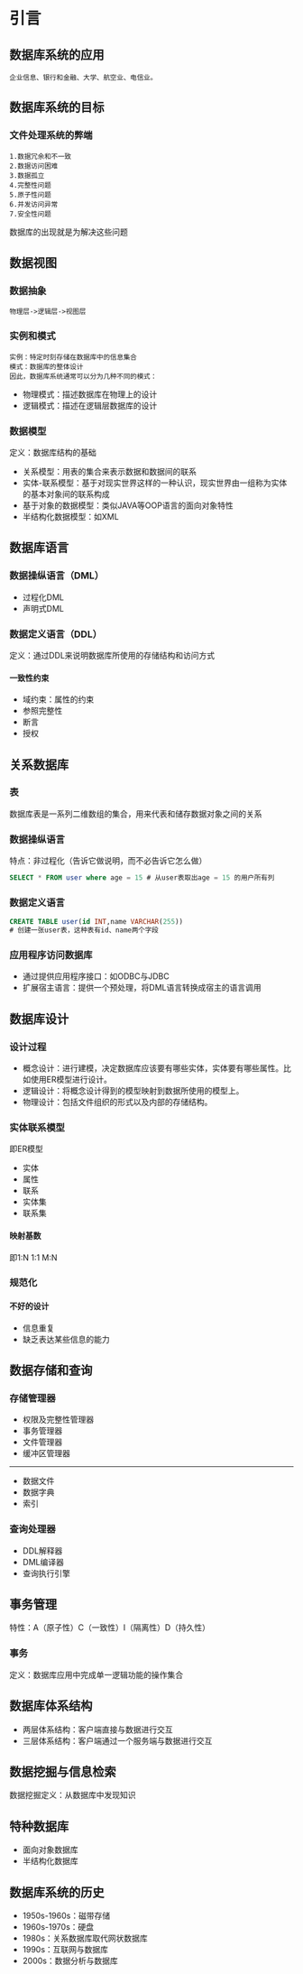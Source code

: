 
# 引言
## 数据库系统的应用
    企业信息、银行和金融、大学、航空业、电信业。
## 数据库系统的目标
### 文件处理系统的弊端
    1.数据冗余和不一致
    2.数据访问困难
    3.数据孤立
    4.完整性问题
    5.原子性问题
    6.并发访问异常
    7.安全性问题
数据库的出现就是为解决这些问题
## 数据视图
### 数据抽象
    物理层->逻辑层->视图层
### 实例和模式
    实例：特定时刻存储在数据库中的信息集合
    模式：数据库的整体设计
    因此，数据库系统通常可以分为几种不同的模式：
* 物理模式：描述数据库在物理上的设计
* 逻辑模式：描述在逻辑层数据库的设计
### 数据模型
定义：数据库结构的基础
- 关系模型：用表的集合来表示数据和数据间的联系
- 实体-联系模型：基于对现实世界这样的一种认识，现实世界由一组称为实体的基本对象间的联系构成
- 基于对象的数据模型：类似JAVA等OOP语言的面向对象特性
- 半结构化数据模型：如XML
## 数据库语言
### 数据操纵语言（DML）
- 过程化DML
- 声明式DML
### 数据定义语言（DDL）
定义：通过DDL来说明数据库所使用的存储结构和访问方式
#### 一致性约束
- 域约束：属性的约束
- 参照完整性
- 断言
- 授权
## 关系数据库
### 表
数据库表是一系列二维数组的集合，用来代表和储存数据对象之间的关系
### 数据操纵语言
特点：非过程化（告诉它做说明，而不必告诉它怎么做）
```sql
SELECT * FROM user where age = 15 # 从user表取出age = 15 的用户所有列
```
### 数据定义语言
```sql
CREATE TABLE user(id INT,name VARCHAR(255)) 
# 创建一张user表，这种表有id、name两个字段
```
### 应用程序访问数据库
- 通过提供应用程序接口：如ODBC与JDBC
- 扩展宿主语言：提供一个预处理，将DML语言转换成宿主的语言调用
## 数据库设计
### 设计过程
- 概念设计：进行建模，决定数据库应该要有哪些实体，实体要有哪些属性。比如使用ER模型进行设计。
- 逻辑设计：将概念设计得到的模型映射到数据所使用的模型上。
- 物理设计：包括文件组织的形式以及内部的存储结构。
### 实体联系模型
即ER模型
- 实体
- 属性
- 联系
- 实体集
- 联系集
#### 映射基数
即1:N 1:1 M:N
### 规范化
#### 不好的设计
- 信息重复
- 缺乏表达某些信息的能力
## 数据存储和查询
### 存储管理器
- 权限及完整性管理器
- 事务管理器
- 文件管理器
- 缓冲区管理器
---
- 数据文件
- 数据字典
- 索引
### 查询处理器
- DDL解释器
- DML编译器
- 查询执行引擎
## 事务管理
特性：A（原子性）C（一致性）I（隔离性）D（持久性）
### 事务
定义：数据库应用中完成单一逻辑功能的操作集合
## 数据库体系结构
- 两层体系结构：客户端直接与数据进行交互
- 三层体系结构：客户端通过一个服务端与数据进行交互
## 数据挖掘与信息检索
数据挖掘定义：从数据库中发现知识
## 特种数据库
- 面向对象数据库
- 半结构化数据库
## 数据库系统的历史
- 1950s-1960s：磁带存储
- 1960s-1970s：硬盘
- 1980s：关系数据库取代网状数据库
- 1990s：互联网与数据库
- 2000s：数据分析与数据库
